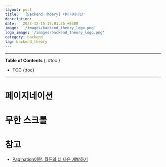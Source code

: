 ```yaml
---
layout: post
title:  '[Backend Thoery] 페이지네이션'
description: 
date:   2023-12-15 15:01:35 +0300
image:  '/images/backend_theory_logo.png'
logo_image: '/images/backend_theory_logo.png'
category: backend
tag: backend_theory
---
```


---
**Table of Contents**
{: #toc }
*  TOC
{:toc}

---

# 페이지네이션


# 무한 스크롤





# 참고

- [Pagination이란, 월든의 더 나은 개발하기](https://betterdev.tistory.com/17)